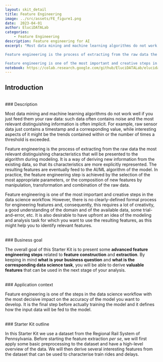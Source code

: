 ```yaml
---
layout: skit_detail
title: Feature Engineering
image: ../src/assets/FE_figure1.png
date:  2023-04-01
author: EluciDATALab
categories:
    - Feature Engineering
description: Feature engineering for AI
excerpt: "Most data mining and machine learning algorithms do not work well if you just feed them your raw data: such data often contains noise and the most relevant distinguishing information is often implicit. For example, raw sensor data just contains a timestamp and a corresponding value, while interesting aspects of it might be the trends contained within or the number of times a threshold is exceeded.

Feature engineering is the process of extracting from the raw data the most relevant distinguishing characteristics that will be presented to the algorithm during modeling. It is a way of deriving new information from the existing data, so that its characteristics are more explicitly represented. The resulting features are eventually feed to the AI/ML algorithm of the model. In practice, the feature engineering step is achieved by the selection of the most appropriate parameters, or the composition of new features by manipulation, transformation and combination of the raw data.

Feature engineering is one of the most important and creative steps in the data science workflow. However, there is no clearly-defined formal process for engineering features and, consequently, this requires a lot of creativity, a good understanding of the domain and of the available data, some trial-and-error, etc. It is also desirable to have upfront an idea of the modeling and analysis task for which you want to use the resulting features, as this might help you to identify relevant features."
notebook: https://colab.research.google.com/github/EluciDATALab/elucidatalab.starterkits/blob/main/notebooks/SK_3_3_Feature_Engineering/elucidata_demonstrator_3_3.ipynb
---
```


## Introduction
<!-- <br/>
<p align="center"><iframe src="https://player.vimeo.com/video/612907452?h=1c07951c12&color=e700ef" width="640" height="360" frameborder="0" allow="autoplay; fullscreen; picture-in-picture" allowfullscreen></iframe>
<br/></p>
<br/> -->
<br/>
### Description

Most data mining and machine learning algorithms do not work well if you just feed them your raw data: such data often contains noise and the most relevant distinguishing information is often implicit. For example, raw sensor data just contains a timestamp and a corresponding value, while interesting aspects of it might be the trends contained within or the number of times a threshold is exceeded.

Feature engineering is the process of extracting from the raw data the most relevant distinguishing characteristics that will be presented to the algorithm during modeling. It is a way of deriving new information from the existing data, so that its characteristics are more explicitly represented. The resulting features are eventually feed to the AI/ML algorithm of the model. In practice, the feature engineering step is achieved by the selection of the most appropriate parameters, or the composition of new features by manipulation, transformation and combination of the raw data.

Feature engineering is one of the most important and creative steps in the data science workflow. However, there is no clearly-defined formal process for engineering features and, consequently, this requires a lot of creativity, a good understanding of the domain and of the available data, some trial-and-error, etc. It is also desirable to have upfront an idea of the modeling and analysis task for which you want to use the resulting features, as this might help you to identify relevant features.

<br/>
### Business goal

The overall goal of this Starter Kit is to present some **advanced feature engineering steps** related to **feature construction** and **extraction**. By keeping in mind **what is your business question** and **what is the corresponding data science task**, you will be able to derive **valuable features** that can be used in the next stage of your analysis.

<br/>
### Application context

Feature engineering is one of the steps in the data science workflow with the most decisive impact on the accuracy of the model you want to develop. It is the final step before actually training the model and it defines how the input data will be fed to the model.

<br/>
### Starter Kit outline

In this Starter Kit we use a dataset from the Regional Rail System of Pennsylvania. Before starting the feature extraction _per se_, we will first apply some basic preprocessing to the dataset and have a high-level overview of the data. We will then derive several interesting features from the dataset that can be used to characterise train rides and delays.
